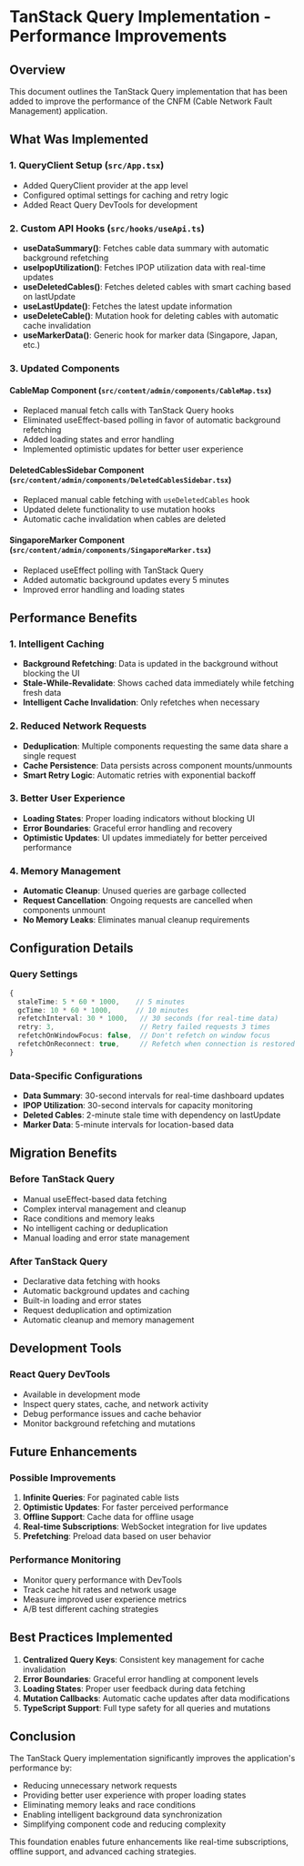 # TanStack Query Implementation - Performance Improvements

## Overview
This document outlines the TanStack Query implementation that has been added to improve the performance of the CNFM (Cable Network Fault Management) application.

## What Was Implemented

### 1. QueryClient Setup (`src/App.tsx`)
- Added QueryClient provider at the app level
- Configured optimal settings for caching and retry logic
- Added React Query DevTools for development

### 2. Custom API Hooks (`src/hooks/useApi.ts`)
- **useDataSummary()**: Fetches cable data summary with automatic background refetching
- **useIpopUtilization()**: Fetches IPOP utilization data with real-time updates
- **useDeletedCables()**: Fetches deleted cables with smart caching based on lastUpdate
- **useLastUpdate()**: Fetches the latest update information
- **useDeleteCable()**: Mutation hook for deleting cables with automatic cache invalidation
- **useMarkerData()**: Generic hook for marker data (Singapore, Japan, etc.)

### 3. Updated Components

#### CableMap Component (`src/content/admin/components/CableMap.tsx`)
- Replaced manual fetch calls with TanStack Query hooks
- Eliminated useEffect-based polling in favor of automatic background refetching
- Added loading states and error handling
- Implemented optimistic updates for better user experience

#### DeletedCablesSidebar Component (`src/content/admin/components/DeletedCablesSidebar.tsx`)
- Replaced manual cable fetching with `useDeletedCables` hook
- Updated delete functionality to use mutation hooks
- Automatic cache invalidation when cables are deleted

#### SingaporeMarker Component (`src/content/admin/components/SingaporeMarker.tsx`)
- Replaced useEffect polling with TanStack Query
- Added automatic background updates every 5 minutes
- Improved error handling and loading states

## Performance Benefits

### 1. Intelligent Caching
- **Background Refetching**: Data is updated in the background without blocking the UI
- **Stale-While-Revalidate**: Shows cached data immediately while fetching fresh data
- **Intelligent Cache Invalidation**: Only refetches when necessary

### 2. Reduced Network Requests
- **Deduplication**: Multiple components requesting the same data share a single request
- **Cache Persistence**: Data persists across component mounts/unmounts
- **Smart Retry Logic**: Automatic retries with exponential backoff

### 3. Better User Experience
- **Loading States**: Proper loading indicators without blocking UI
- **Error Boundaries**: Graceful error handling and recovery
- **Optimistic Updates**: UI updates immediately for better perceived performance

### 4. Memory Management
- **Automatic Cleanup**: Unused queries are garbage collected
- **Request Cancellation**: Ongoing requests are cancelled when components unmount
- **No Memory Leaks**: Eliminates manual cleanup requirements

## Configuration Details

### Query Settings
```typescript
{
  staleTime: 5 * 60 * 1000,    // 5 minutes
  gcTime: 10 * 60 * 1000,      // 10 minutes
  refetchInterval: 30 * 1000,   // 30 seconds (for real-time data)
  retry: 3,                     // Retry failed requests 3 times
  refetchOnWindowFocus: false,  // Don't refetch on window focus
  refetchOnReconnect: true,     // Refetch when connection is restored
}
```

### Data-Specific Configurations
- **Data Summary**: 30-second intervals for real-time dashboard updates
- **IPOP Utilization**: 30-second intervals for capacity monitoring
- **Deleted Cables**: 2-minute stale time with dependency on lastUpdate
- **Marker Data**: 5-minute intervals for location-based data

## Migration Benefits

### Before TanStack Query
- Manual useEffect-based data fetching
- Complex interval management and cleanup
- Race conditions and memory leaks
- No intelligent caching or deduplication
- Manual loading and error state management

### After TanStack Query
- Declarative data fetching with hooks
- Automatic background updates and caching
- Built-in loading and error states
- Request deduplication and optimization
- Automatic cleanup and memory management

## Development Tools

### React Query DevTools
- Available in development mode
- Inspect query states, cache, and network activity
- Debug performance issues and cache behavior
- Monitor background refetching and mutations

## Future Enhancements

### Possible Improvements
1. **Infinite Queries**: For paginated cable lists
2. **Optimistic Updates**: For faster perceived performance
3. **Offline Support**: Cache data for offline usage
4. **Real-time Subscriptions**: WebSocket integration for live updates
5. **Prefetching**: Preload data based on user behavior

### Performance Monitoring
- Monitor query performance with DevTools
- Track cache hit rates and network usage
- Measure improved user experience metrics
- A/B test different caching strategies

## Best Practices Implemented

1. **Centralized Query Keys**: Consistent key management for cache invalidation
2. **Error Boundaries**: Graceful error handling at component levels
3. **Loading States**: Proper user feedback during data fetching
4. **Mutation Callbacks**: Automatic cache updates after data modifications
5. **TypeScript Support**: Full type safety for all queries and mutations

## Conclusion

The TanStack Query implementation significantly improves the application's performance by:
- Reducing unnecessary network requests
- Providing better user experience with proper loading states
- Eliminating memory leaks and race conditions
- Enabling intelligent background data synchronization
- Simplifying component code and reducing complexity

This foundation enables future enhancements like real-time subscriptions, offline support, and advanced caching strategies.
